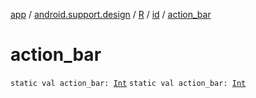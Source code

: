 [app](../../../index.md) / [android.support.design](../../index.md) / [R](../index.md) / [id](index.md) / [action_bar](./action_bar.md)

# action_bar

`static val action_bar: `[`Int`](https://kotlinlang.org/api/latest/jvm/stdlib/kotlin/-int/index.html)
`static val action_bar: `[`Int`](https://kotlinlang.org/api/latest/jvm/stdlib/kotlin/-int/index.html)